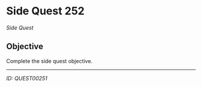 # Side Quest 252

*Side Quest*

## Objective
Complete the side quest objective.

---
*ID: QUEST00251*